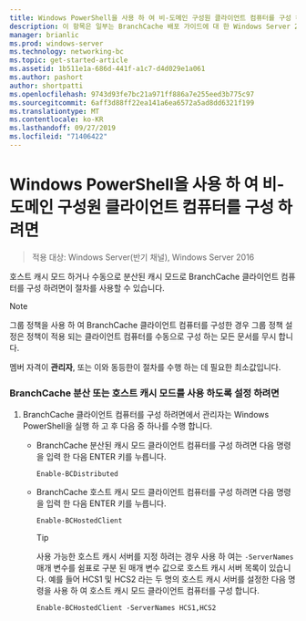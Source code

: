 ```yaml
---
title: Windows PowerShell을 사용 하 여 비-도메인 구성원 클라이언트 컴퓨터를 구성 하려면
description: 이 항목은 일부는 BranchCache 배포 가이드에 대 한 Windows Server 2016, 지사에 WAN 대역폭 사용량을 최적화 하기 위해 분산 및 호스트 캐시 모드로 BranchCache를 배포 하는 방법을 보여 주는
manager: brianlic
ms.prod: windows-server
ms.technology: networking-bc
ms.topic: get-started-article
ms.assetid: 1b511e1a-686d-441f-a1c7-d4d029e1a061
ms.author: pashort
author: shortpatti
ms.openlocfilehash: 9743d93fe7bc21a971ff886a7e255eed3b775c97
ms.sourcegitcommit: 6aff3d88ff22ea141a6ea6572a5ad8dd6321f199
ms.translationtype: MT
ms.contentlocale: ko-KR
ms.lasthandoff: 09/27/2019
ms.locfileid: "71406422"
---
```

# <a name="use-windows-powershell-to-configure-non-domain-member-client-computers"></a>Windows PowerShell을 사용 하 여 비-도메인 구성원 클라이언트 컴퓨터를 구성 하려면

>적용 대상: Windows Server(반기 채널), Windows Server 2016

호스트 캐시 모드 하거나 수동으로 분산된 캐시 모드로 BranchCache 클라이언트 컴퓨터를 구성 하려면이 절차를 사용할 수 있습니다.  
  
> [!NOTE]  
> 그룹 정책을 사용 하 여 BranchCache 클라이언트 컴퓨터를 구성한 경우 그룹 정책 설정은 정책이 적용 되는 클라이언트 컴퓨터를 수동으로 구성 하는 모든 문서를 무시 합니다.  
  
멤버 자격이 **관리자**, 또는 이와 동등한이 절차를 수행 하는 데 필요한 최소값입니다.  
  
### <a name="to-enable-branchcache-distributed-or-hosted-cache-mode"></a>BranchCache 분산 또는 호스트 캐시 모드를 사용 하도록 설정 하려면  
  
1.  BranchCache 클라이언트 컴퓨터를 구성 하려면에서 관리자는 Windows PowerShell을 실행 하 고 후 다음 중 하나를 수행 합니다.  
  
    -   BranchCache 분산된 캐시 모드 클라이언트 컴퓨터를 구성 하려면 다음 명령을 입력 한 다음 ENTER 키를 누릅니다.  
  
        `Enable-BCDistributed`  
  
    -   BranchCache 호스트 캐시 모드 클라이언트 컴퓨터를 구성 하려면 다음 명령을 입력 한 다음 ENTER 키를 누릅니다.  
  
        `Enable-BCHostedClient`  
  
        > [!TIP]  
        > 사용 가능한 호스트 캐시 서버를 지정 하려는 경우 사용 하 여는 `-ServerNames` 매개 변수를 쉼표로 구분 된 매개 변수 값으로 호스트 캐시 서버 목록이 있습니다. 예를 들어 HCS1 및 HCS2 라는 두 명의 호스트 캐시 서버를 설정한 다음 명령을 사용 하 여 호스트 캐시 모드 클라이언트 컴퓨터를 구성 합니다.  
        >   
        > `Enable-BCHostedClient -ServerNames HCS1,HCS2`  
  


